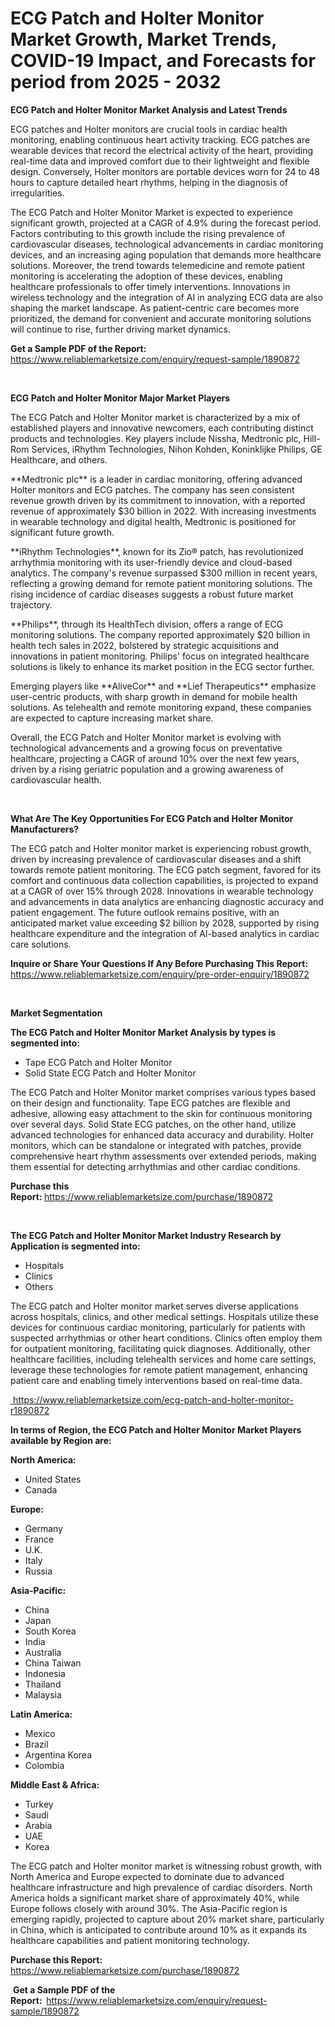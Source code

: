 <p><h1>ECG Patch and Holter Monitor Market Growth, Market Trends, COVID-19 Impact, and Forecasts for period from 2025 - 2032</h1></p><p><strong>ECG Patch and Holter Monitor Market Analysis and Latest Trends</strong></p>
<p><p>ECG patches and Holter monitors are crucial tools in cardiac health monitoring, enabling continuous heart activity tracking. ECG patches are wearable devices that record the electrical activity of the heart, providing real-time data and improved comfort due to their lightweight and flexible design. Conversely, Holter monitors are portable devices worn for 24 to 48 hours to capture detailed heart rhythms, helping in the diagnosis of irregularities.</p><p>The ECG Patch and Holter Monitor Market is expected to experience significant growth, projected at a CAGR of 4.9% during the forecast period. Factors contributing to this growth include the rising prevalence of cardiovascular diseases, technological advancements in cardiac monitoring devices, and an increasing aging population that demands more healthcare solutions. Moreover, the trend towards telemedicine and remote patient monitoring is accelerating the adoption of these devices, enabling healthcare professionals to offer timely interventions. Innovations in wireless technology and the integration of AI in analyzing ECG data are also shaping the market landscape. As patient-centric care becomes more prioritized, the demand for convenient and accurate monitoring solutions will continue to rise, further driving market dynamics.</p></p>
<p><strong>Get a Sample PDF of the Report:&nbsp;</strong> <a href="https://www.reliablemarketsize.com/enquiry/request-sample/1890872?utm_campaign=3546&utm_medium=2&utm_source=Github&utm_content=ia&utm_term=16042025&utm_id=ecg-patch-and-holter-monitor">https://www.reliablemarketsize.com/enquiry/request-sample/1890872</a></p>
<p>&nbsp;</p>
<p><strong>ECG Patch and Holter Monitor Major Market Players</strong></p>
<p><p>The ECG Patch and Holter Monitor market is characterized by a mix of established players and innovative newcomers, each contributing distinct products and technologies. Key players include Nissha, Medtronic plc, Hill-Rom Services, iRhythm Technologies, Nihon Kohden, Koninklijke Philips, GE Healthcare, and others.</p><p>**Medtronic plc** is a leader in cardiac monitoring, offering advanced Holter monitors and ECG patches. The company has seen consistent revenue growth driven by its commitment to innovation, with a reported revenue of approximately $30 billion in 2022. With increasing investments in wearable technology and digital health, Medtronic is positioned for significant future growth.</p><p>**iRhythm Technologies**, known for its Zio® patch, has revolutionized arrhythmia monitoring with its user-friendly device and cloud-based analytics. The company's revenue surpassed $300 million in recent years, reflecting a growing demand for remote patient monitoring solutions. The rising incidence of cardiac diseases suggests a robust future market trajectory.</p><p>**Philips**, through its HealthTech division, offers a range of ECG monitoring solutions. The company reported approximately $20 billion in health tech sales in 2022, bolstered by strategic acquisitions and innovations in patient monitoring. Philips' focus on integrated healthcare solutions is likely to enhance its market position in the ECG sector further.</p><p>Emerging players like **AliveCor** and **Lief Therapeutics** emphasize user-centric products, with sharp growth in demand for mobile health solutions. As telehealth and remote monitoring expand, these companies are expected to capture increasing market share.</p><p>Overall, the ECG Patch and Holter Monitor market is evolving with technological advancements and a growing focus on preventative healthcare, projecting a CAGR of around 10% over the next few years, driven by a rising geriatric population and a growing awareness of cardiovascular health.</p></p>
<p>&nbsp;</p>
<p><strong>What Are The Key Opportunities For ECG Patch and Holter Monitor Manufacturers?</strong></p>
<p><p>The ECG patch and Holter monitor market is experiencing robust growth, driven by increasing prevalence of cardiovascular diseases and a shift towards remote patient monitoring. The ECG patch segment, favored for its comfort and continuous data collection capabilities, is projected to expand at a CAGR of over 15% through 2028. Innovations in wearable technology and advancements in data analytics are enhancing diagnostic accuracy and patient engagement. The future outlook remains positive, with an anticipated market value exceeding $2 billion by 2028, supported by rising healthcare expenditure and the integration of AI-based analytics in cardiac care solutions.</p></p>
<p><strong>Inquire or Share Your Questions If Any Before Purchasing This Report:</strong> <a href="https://www.reliablemarketsize.com/enquiry/pre-order-enquiry/1890872?utm_campaign=3546&utm_medium=2&utm_source=Github&utm_content=ia&utm_term=16042025&utm_id=ecg-patch-and-holter-monitor">https://www.reliablemarketsize.com/enquiry/pre-order-enquiry/1890872</a></p>
<p>&nbsp;</p>
<p><strong>Market Segmentation</strong></p>
<p><strong>The ECG Patch and Holter Monitor Market Analysis by types is segmented into:</strong></p>
<p><ul><li>Tape ECG Patch and Holter Monitor</li><li>Solid State ECG Patch and Holter Monitor</li></ul></p>
<p><p>The ECG Patch and Holter Monitor market comprises various types based on their design and functionality. Tape ECG patches are flexible and adhesive, allowing easy attachment to the skin for continuous monitoring over several days. Solid State ECG patches, on the other hand, utilize advanced technologies for enhanced data accuracy and durability. Holter monitors, which can be standalone or integrated with patches, provide comprehensive heart rhythm assessments over extended periods, making them essential for detecting arrhythmias and other cardiac conditions.</p></p>
<p><strong>Purchase this Report:&nbsp;</strong><a href="https://www.reliablemarketsize.com/purchase/1890872?utm_campaign=3546&utm_medium=2&utm_source=Github&utm_content=ia&utm_term=16042025&utm_id=ecg-patch-and-holter-monitor">https://www.reliablemarketsize.com/purchase/1890872</a></p>
<p>&nbsp;</p>
<p><strong>The ECG Patch and Holter Monitor Market Industry Research by Application is segmented into:</strong></p>
<p><ul><li>Hospitals</li><li>Clinics</li><li>Others</li></ul></p>
<p><p>The ECG patch and Holter monitor market serves diverse applications across hospitals, clinics, and other medical settings. Hospitals utilize these devices for continuous cardiac monitoring, particularly for patients with suspected arrhythmias or other heart conditions. Clinics often employ them for outpatient monitoring, facilitating quick diagnoses. Additionally, other healthcare facilities, including telehealth services and home care settings, leverage these technologies for remote patient management, enhancing patient care and enabling timely interventions based on real-time data.</p></p>
<p><a href="https://www.reliablemarketsize.com/ecg-patch-and-holter-monitor-r1890872?utm_campaign=3546&utm_medium=2&utm_source=Github&utm_content=ia&utm_term=16042025&utm_id=ecg-patch-and-holter-monitor">&nbsp;https://www.reliablemarketsize.com/ecg-patch-and-holter-monitor-r1890872</a></p>
<p><strong>In terms of Region, the ECG Patch and Holter Monitor Market Players available by Region are:</strong></p>
<p>
    <p> <strong> North America: </strong>
        <ul>
            <li>United States</li>
            <li>Canada</li>
        </ul>
        </p> 
    <p> <strong> Europe: </strong>
        <ul>
            <li>Germany</li>
            <li>France</li>
            <li>U.K.</li>
            <li>Italy</li>
            <li>Russia</li>
        </ul>
        </p> 
    <p> <strong> Asia-Pacific: </strong>
        <ul>
            <li>China</li>
            <li>Japan</li>
            <li>South Korea</li>
            <li>India</li>
            <li>Australia</li>
            <li>China Taiwan</li>
            <li>Indonesia</li>
            <li>Thailand</li>
            <li>Malaysia</li>
        </ul>
        </p> 
    <p> <strong> Latin America: </strong>
        <ul>
            <li>Mexico</li>
            <li>Brazil</li>
            <li>Argentina Korea</li>
            <li>Colombia</li>
        </ul>
        </p> 
    <p> <strong> Middle East & Africa: </strong>
        <ul>
            <li>Turkey</li>
            <li>Saudi</li>
            <li>Arabia</li>
            <li>UAE</li>
            <li>Korea</li>
        </ul>
    </p>
    </p>
<p><p>The ECG patch and Holter monitor market is witnessing robust growth, with North America and Europe expected to dominate due to advanced healthcare infrastructure and high prevalence of cardiac disorders. North America holds a significant market share of approximately 40%, while Europe follows closely with around 30%. The Asia-Pacific region is emerging rapidly, projected to capture about 20% market share, particularly in China, which is anticipated to contribute around 10% as it expands its healthcare capabilities and patient monitoring technology.</p></p>
<p><strong>Purchase this Report: </strong><a href="https://www.reliablemarketsize.com/purchase/1890872?utm_campaign=3546&utm_medium=2&utm_source=Github&utm_content=ia&utm_term=16042025&utm_id=ecg-patch-and-holter-monitor">https://www.reliablemarketsize.com/purchase/1890872</a></p>
<p>&nbsp;<strong>Get a Sample PDF of the Report:&nbsp;&nbsp;</strong><a href="https://www.reliablemarketsize.com/enquiry/request-sample/1890872?utm_campaign=3546&utm_medium=2&utm_source=Github&utm_content=ia&utm_term=16042025&utm_id=ecg-patch-and-holter-monitor">https://www.reliablemarketsize.com/enquiry/request-sample/1890872</a></p>
<p><strong></strong></p>
<p><p></p><p></p><p></p></p>